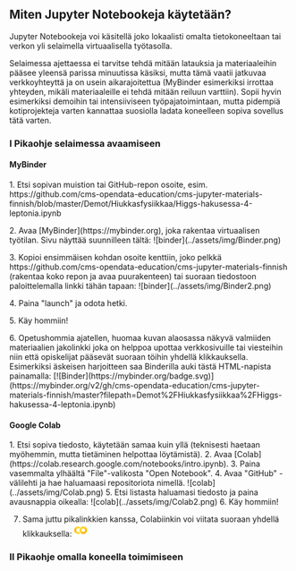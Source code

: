 ## Miten Jupyter Notebookeja käytetään?

<p>Jupyter Notebookeja voi käsitellä joko lokaalisti omalta tietokoneeltaan tai verkon yli selaimella virtuaalisella työtasolla.</p>

<p>Selaimessa ajettaessa ei tarvitse tehdä mitään latauksia ja materiaaleihin pääsee yleensä parissa minuutissa käsiksi, mutta tämä vaatii jatkuvaa verkkoyhteyttä
ja on usein aikarajoitettua (MyBinder esimerkiksi irrottaa yhteyden, mikäli materiaaleille ei tehdä mitään reiluun varttiin). Sopii hyvin esimerkiksi demoihin tai intensiiviseen
työpajatoimintaan, mutta pidempiä kotiprojekteja varten kannattaa suosiolla ladata koneelleen sopiva sovellus tätä varten.</p>

### I Pikaohje selaimessa avaamiseen

#### MyBinder
<p>
1. Etsi sopivan muistion tai GitHub-repon osoite, esim. https://github.com/cms-opendata-education/cms-jupyter-materials-finnish/blob/master/Demot/Hiukkasfysiikkaa/Higgs-hakusessa-4-leptonia.ipynb
</p>
<p>
2. Avaa [MyBinder](https://mybinder.org), joka rakentaa virtuaalisen työtilan. Sivu näyttää suunnilleen tältä:
  ![binder](../assets/img/Binder.png)
  </p>
  <p>
3. Kopioi ensimmäisen kohdan osoite kenttiin, joko pelkkä https://github.com/cms-opendata-education/cms-jupyter-materials-finnish (rakentaa koko repon ja avaa puurakenteen) tai suoraan tiedostoon paloittelemalla linkki tähän tapaan:
  ![binder](../assets/img/Binder2.png)
  </p>
  <p>
4. Paina "launch" ja odota hetki.
  </p>
  <p>
5. Käy hommiin!
  </p>
<p>  
6. Opetushommia ajatellen, huomaa kuvan alaosassa näkyvä valmiiden materiaalien jakolinkki joka on helppoa upottaa verkkosivuille tai viesteihin niin että opiskelijat pääsevät suoraan töihin yhdellä klikkauksella. Esimerkiksi äskeisen harjoitteen saa Binderilla auki tästä HTML-napista painamalla:
[![Binder](https://mybinder.org/badge.svg)](https://mybinder.org/v2/gh/cms-opendata-education/cms-jupyter-materials-finnish/master?filepath=Demot%2FHiukkasfysiikkaa%2FHiggs-hakusessa-4-leptonia.ipynb)
</p>

#### Google Colab
<p>
1. Etsi sopiva tiedosto, käytetään samaa kuin yllä (teknisesti haetaan myöhemmin, mutta tietäminen helpottaa löytämistä).
2. Avaa [Colab](https://colab.research.google.com/notebooks/intro.ipynb).
3. Paina vasemmalta ylhäältä "File"-valikosta "Open Notebook".
4. Avaa "GitHub" -välilehti ja hae haluamaasi repositoriota nimellä.
  ![colab](../assets/img/Colab.png)
5. Etsi listasta haluamasi tiedosto ja paina avausnappia oikealla:
  ![colab](../assets/img/Colab2.png)
6. Käy hommiin!
  
7. Sama juttu pikalinkkien kanssa, Colabiinkin voi viitata suoraan yhdellä klikkauksella:
[![Colaboratory](https://github.com/cms-opendata-education/cms-jupyter-materials-finnish/blob/master/Kuvat/colab_icon.png?raw=true)](https://colab.research.google.com/github/cms-opendata-education/cms-jupyter-materials-finnish/blob/master/Demot/Hiukkasfysiikkaa/Higgs-hakusessa-4-leptonia.ipynb)
</p>

### II Pikaohje omalla koneella toimimiseen
<p></p>
